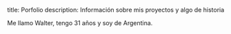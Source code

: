 title: Porfolio
description: Información sobre mis proyectos y algo de historia

Me llamo Walter, tengo 31 años y soy de Argentina.
